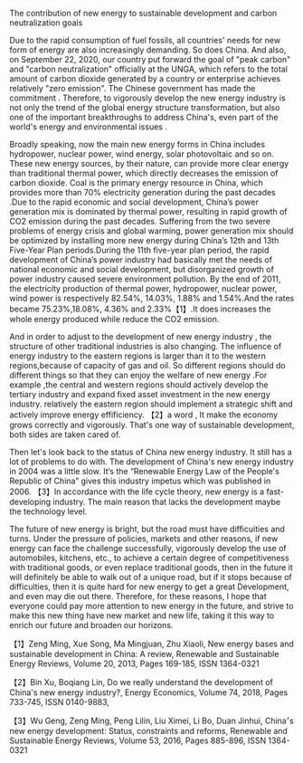 The contribution of new energy to sustainable development and carbon neutralization goals

Due to the rapid consumption of fuel fossils, all countries' needs for new form of energy are also increasingly demanding. So does China. And also, on September 22, 2020, our country put forward the goal of "peak carbon" and "carbon neutralization" officially at the UNGA, which refers to the total amount of carbon dioxide generated by a country or enterprise achieves relatively "zero emission". The Chinese government has made the commitment . Therefore, to vigorously develop the new energy industry is not only the trend of the global energy structure transformation, but also one of the important breakthroughs to address China's, even part of the world's energy and environmental issues .

Broadly speaking, now the main new energy forms in China includes hydropower, nuclear power, wind energy, solar photovoltaic and so on. These new energy sources, by their nature, can provide more clear energy than traditional thermal power, which directly decreases the emission of carbon dioxide. Coal is the primary energy resource in China, which provides more than 70% electricity generation during the past decades .Due to the rapid economic and social development, China’s power generation mix is dominated by thermal power, resulting in rapid growth of CO2 emission during the past decades. Suffering from the two severe problems of energy crisis and global warming, power generation mix should be optimized by installing more new energy during China’s 12th and 13th Five-Year Plan periods.During the 11th five-year plan period, the rapid development of China’s power industry had basically met the needs of national economic and social development, but disorganized growth of power industry caused severe environment pollution. By the end of 2011, the electricity production of thermal power, hydropower, nuclear power, wind power is respectively 82.54%, 14.03%, 1.88% and 1.54%.And the rates became 75.23%,18.08%, 4.36% and 2.33%【1】.It does increases the whole energy produced while reduce the CO2 emission.

And in order to adjust to the development of new energy industry , the structure of other traditional industries is also changing. The influence of energy industry to the eastern regions is larger than it to the western regions,because of capacity of gas and oil. So different regions should do different things so that they can enjoy the welfare of new energy .For example ,the central and western regions should actively develop the tertiary industry and expand fixed asset investment in the new energy industry. relatively the eastern region should implement a strategic shift and actively improve energy effificiency. 【2】a word , It make the economy grows correctly and vigorously. That's one way of sustainable development, both sides are taken cared of.

Then let's look back to the status of China new energy industry. It still has a lot of problems to do with. The development of China's new energy industry in 2004 was a little slow. It‘s the “Renewable Energy Law of the People's Republic of China” gives this industry impetus which was published in 2006. 【3】In accordance with the life cycle theory, new energy is a fast-developing industry. The main reason that lacks the development maybe the technology level.

The future of new energy is bright, but the road must have difficuities and turns. Under the pressure of policies, markets and other reasons, if new energy can face the challenge successfully, vigorously develop the use of automobiles, kitchens, etc., to achieve a certain degree of competitiveness with traditional goods, or even replace traditional goods, then in the future it will definitely be able to walk out of a unique road, but if it stops because of difficulties, then it is quite hard for new energy to get a great Development, and even may die out there. Therefore, for these reasons, I hope that everyone could pay more attention to new energy in the future, and strive to make this new thing have new market and new life, taking it this way to enrich our future and broaden our horizons.

【1】Zeng Ming, Xue Song, Ma Mingjuan, Zhu Xiaoli, New energy bases and sustainable development in China: A review, Renewable and Sustainable Energy Reviews, Volume 20, 2013, Pages 169-185, ISSN 1364-0321

【2】Bin Xu, Boqiang Lin, Do we really understand the development of China's new energy industry?, Energy Economics, Volume 74, 2018, Pages 733-745, ISSN 0140-9883,

【3】Wu Geng, Zeng Ming, Peng Lilin, Liu Ximei, Li Bo, Duan Jinhui, China׳s new energy development: Status, constraints and reforms, Renewable and Sustainable Energy Reviews, Volume 53, 2016, Pages 885-896, ISSN 1364-0321